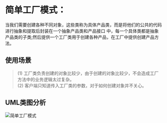 # 简单工厂模式：
当我们需要创建各种不同对象，这些类称为具体产品类，而是将他们的公共的代码进行抽象和提取后封装在一个抽象产品类和产品接口
中，每一个具体类都是抽象产品类的子类;然后提供一个工厂类用于创建各种产品，在工厂中提供创建产品方法。 <br>
## 使用场景
> (1) 工厂类负责创建的对象比较少，由于创建的对象比较少，不会造成工厂方法中的业务逻辑太过复杂。 <br>
> (2) 客户端只知道传入工厂类的参数，对于如何创建对象并不关心。 <br>
## UML类图分析
![简单工厂模式](https://github.com/lzh984294471/designPattern/raw/master/pics/simpleFactory)

